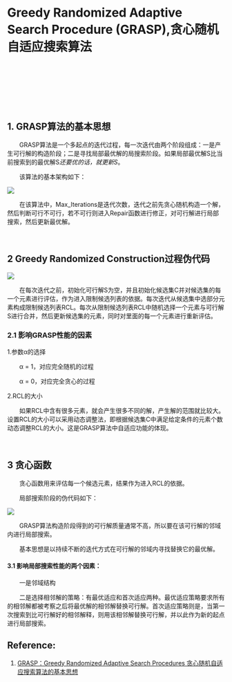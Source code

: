 # Greedy Randomized Adaptive Search Procedure (GRASP),贪心随机自适应搜索算法

<br>
<br>
<br>
<br>
<br>
<br>

## 1. GRASP算法的基本思想

&emsp;&emsp;GRASP算法是一个多起点的迭代过程，每一次迭代由两个阶段组成：一是产生可行解的构造阶段；二是寻找局部最优解的局搜索阶段。如果局部最优解S比当前搜索到的最优解S*还要优的话，就更新S*。

&emsp;&emsp;该算法的基本架构如下：

![](https://upload-images.jianshu.io/upload_images/10947003-a31543dac2fc10eb.png?imageMogr2/auto-orient/strip%7CimageView2/2/w/600)

&emsp;&emsp;在该算法中，Max_Iterations是迭代次数，迭代之前先贪心随机构造一个解，然后判断可行不可行，若不可行则进入Repair函数进行修正，对可行解进行局部搜索，然后更新最优解。



<br>

## 2 Greedy Randomized Construction过程伪代码

![](https://upload-images.jianshu.io/upload_images/10947003-8a2fe248a7832449.png?imageMogr2/auto-orient/strip%7CimageView2/2/w/600)

&emsp;&emsp;在每次迭代之前，初始化可行解S为空，并且初始化候选集C并对候选集的每一个元素进行评估，作为进入限制候选列表的依据。每次迭代从候选集中选部分元素构成限制候选列表RCL。每次从限制候选列表RCL中随机选择一个元素与可行解S进行合并，然后更新候选集的元素，同时对里面的每一个元素进行重新评估。

### 2.1 影响GRASP性能的因素

1.参数α的选择

&emsp;&emsp;α = 1，对应完全随机的过程

&emsp;&emsp;α = 0，对应完全贪心的过程

2.RCL的大小

&emsp;&emsp;如果RCL中含有很多元素，就会产生很多不同的解，产生解的范围就比较大。设置RCL的大小可以采用动态调整法，即根据候选集C中满足给定条件的元素个数动态调整RCL的大小。这是GRASP算法中自适应功能的体现。

<br>

## 3 贪心函数

&emsp;&emsp;贪心函数用来评估每一个候选元素，结果作为进入RCL的依据。

&emsp;&emsp;局部搜索阶段的伪代码如下：

![](https://upload-images.jianshu.io/upload_images/10947003-5dcbe8f42c838f09.png?imageMogr2/auto-orient/strip%7CimageView2/2/w/600)

&emsp;&emsp;GRASP算法构造阶段得到的可行解质量通常不高，所以要在该可行解的邻域内进行局部搜索。

&emsp;&emsp;基本思想是以持续不断的迭代方式在可行解的邻域内寻找替换它的最优解。

#### 3.1 影响局部搜索性能的两个因素：

&emsp;&emsp;一是邻域结构

&emsp;&emsp;二是选择相邻解的策略：有最优适应和首次适应两种。最优适应策略要求所有的相邻解都被考察之后将最优解的相邻解替换可行解。首次适应策略则是，当第一次搜索到比可行解好的相邻解释，则用该相邻解替换可行解，并以此作为新的起点进行局部搜索。






## Reference:

1. [GRASP：Greedy Randomized Adaptive Search Procedures 贪心随机自适应搜索算法的基本思想](https://blog.csdn.net/xiao13yu14/article/details/45490579)



